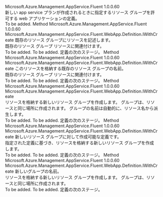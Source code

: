 <Type Name="IExistingWindowsPlanWithGroup" FullName="Microsoft.Azure.Management.AppService.Fluent.WebApp.Definition.IExistingWindowsPlanWithGroup">
  <TypeSignature Language="C#" Value="public interface IExistingWindowsPlanWithGroup" />
  <TypeSignature Language="ILAsm" Value=".class public interface auto ansi abstract IExistingWindowsPlanWithGroup" />
  <TypeSignature Language="DocId" Value="T:Microsoft.Azure.Management.AppService.Fluent.WebApp.Definition.IExistingWindowsPlanWithGroup" />
  <TypeSignature Language="VB.NET" Value="Public Interface IExistingWindowsPlanWithGroup" />
  <TypeSignature Language="F#" Value="type IExistingWindowsPlanWithGroup = interface" />
  <AssemblyInfo>
    <AssemblyName>Microsoft.Azure.Management.AppService.Fluent</AssemblyName>
    <AssemblyVersion>1.0.0.60</AssemblyVersion>
  </AssemblyInfo>
  <Interfaces />
  <Docs>
    <summary>
            新しい app service プランが作成されるときに指定するリソース グループを許可する web アプリケーションの定義。
            </summary>
    <remarks>To be added.</remarks>
  </Docs>
  <Members>
    <Member MemberName="WithExistingResourceGroup">
      <MemberSignature Language="C#" Value="public Microsoft.Azure.Management.AppService.Fluent.WebApp.Definition.IWithCreate WithExistingResourceGroup (Microsoft.Azure.Management.ResourceManager.Fluent.IResourceGroup group);" />
      <MemberSignature Language="ILAsm" Value=".method public hidebysig newslot virtual instance class Microsoft.Azure.Management.AppService.Fluent.WebApp.Definition.IWithCreate WithExistingResourceGroup(class Microsoft.Azure.Management.ResourceManager.Fluent.IResourceGroup group) cil managed" />
      <MemberSignature Language="DocId" Value="M:Microsoft.Azure.Management.AppService.Fluent.WebApp.Definition.IExistingWindowsPlanWithGroup.WithExistingResourceGroup(Microsoft.Azure.Management.ResourceManager.Fluent.IResourceGroup)" />
      <MemberSignature Language="VB.NET" Value="Public Function WithExistingResourceGroup (group As IResourceGroup) As IWithCreate" />
      <MemberSignature Language="F#" Value="abstract member WithExistingResourceGroup : Microsoft.Azure.Management.ResourceManager.Fluent.IResourceGroup -&gt; Microsoft.Azure.Management.AppService.Fluent.WebApp.Definition.IWithCreate" Usage="iExistingWindowsPlanWithGroup.WithExistingResourceGroup group" />
      <MemberType>Method</MemberType>
      <AssemblyInfo>
        <AssemblyName>Microsoft.Azure.Management.AppService.Fluent</AssemblyName>
        <AssemblyVersion>1.0.0.60</AssemblyVersion>
      </AssemblyInfo>
      <ReturnValue>
        <ReturnType>Microsoft.Azure.Management.AppService.Fluent.WebApp.Definition.IWithCreate</ReturnType>
      </ReturnValue>
      <Parameters>
        <Parameter Name="group" Type="Microsoft.Azure.Management.ResourceManager.Fluent.IResourceGroup" />
      </Parameters>
      <Docs>
        <param name="group">既存のリソース グループにリソースを記述します。</param>
        <summary>
            既存のリソース グループ リソースに関連付けます。
            </summary>
        <returns>To be added.</returns>
        <remarks>To be added.</remarks>
        <return>定義の次のステージ。</return>
      </Docs>
    </Member>
    <Member MemberName="WithExistingResourceGroup">
      <MemberSignature Language="C#" Value="public Microsoft.Azure.Management.AppService.Fluent.WebApp.Definition.IWithCreate WithExistingResourceGroup (string groupName);" />
      <MemberSignature Language="ILAsm" Value=".method public hidebysig newslot virtual instance class Microsoft.Azure.Management.AppService.Fluent.WebApp.Definition.IWithCreate WithExistingResourceGroup(string groupName) cil managed" />
      <MemberSignature Language="DocId" Value="M:Microsoft.Azure.Management.AppService.Fluent.WebApp.Definition.IExistingWindowsPlanWithGroup.WithExistingResourceGroup(System.String)" />
      <MemberSignature Language="VB.NET" Value="Public Function WithExistingResourceGroup (groupName As String) As IWithCreate" />
      <MemberSignature Language="F#" Value="abstract member WithExistingResourceGroup : string -&gt; Microsoft.Azure.Management.AppService.Fluent.WebApp.Definition.IWithCreate" Usage="iExistingWindowsPlanWithGroup.WithExistingResourceGroup groupName" />
      <MemberType>Method</MemberType>
      <AssemblyInfo>
        <AssemblyName>Microsoft.Azure.Management.AppService.Fluent</AssemblyName>
        <AssemblyVersion>1.0.0.60</AssemblyVersion>
      </AssemblyInfo>
      <ReturnValue>
        <ReturnType>Microsoft.Azure.Management.AppService.Fluent.WebApp.Definition.IWithCreate</ReturnType>
      </ReturnValue>
      <Parameters>
        <Parameter Name="groupName" Type="System.String" />
      </Parameters>
      <Docs>
        <param name="groupName">このリソースを格納する既存のリソース グループの名前。</param>
        <summary>
            既存のリソース グループ リソースに関連付けます。
            </summary>
        <returns>To be added.</returns>
        <remarks>To be added.</remarks>
        <return>定義の次のステージ。</return>
      </Docs>
    </Member>
    <Member MemberName="WithNewResourceGroup">
      <MemberSignature Language="C#" Value="public Microsoft.Azure.Management.AppService.Fluent.WebApp.Definition.IWithCreate WithNewResourceGroup ();" />
      <MemberSignature Language="ILAsm" Value=".method public hidebysig newslot virtual instance class Microsoft.Azure.Management.AppService.Fluent.WebApp.Definition.IWithCreate WithNewResourceGroup() cil managed" />
      <MemberSignature Language="DocId" Value="M:Microsoft.Azure.Management.AppService.Fluent.WebApp.Definition.IExistingWindowsPlanWithGroup.WithNewResourceGroup" />
      <MemberSignature Language="VB.NET" Value="Public Function WithNewResourceGroup () As IWithCreate" />
      <MemberSignature Language="F#" Value="abstract member WithNewResourceGroup : unit -&gt; Microsoft.Azure.Management.AppService.Fluent.WebApp.Definition.IWithCreate" Usage="iExistingWindowsPlanWithGroup.WithNewResourceGroup " />
      <MemberType>Method</MemberType>
      <AssemblyInfo>
        <AssemblyName>Microsoft.Azure.Management.AppService.Fluent</AssemblyName>
        <AssemblyVersion>1.0.0.60</AssemblyVersion>
      </AssemblyInfo>
      <ReturnValue>
        <ReturnType>Microsoft.Azure.Management.AppService.Fluent.WebApp.Definition.IWithCreate</ReturnType>
      </ReturnValue>
      <Parameters />
      <Docs>
        <summary>
            リソースを格納する新しいリソース グループを作成します。
            グループは、リソースと同じ場所に作成されます。
            グループの名前は自動的に、リソース名から派生します。
            </summary>
        <returns>To be added.</returns>
        <remarks>To be added.</remarks>
        <return>定義の次のステージ。</return>
      </Docs>
    </Member>
    <Member MemberName="WithNewResourceGroup">
      <MemberSignature Language="C#" Value="public Microsoft.Azure.Management.AppService.Fluent.WebApp.Definition.IWithCreate WithNewResourceGroup (Microsoft.Azure.Management.ResourceManager.Fluent.Core.ResourceActions.ICreatable&lt;Microsoft.Azure.Management.ResourceManager.Fluent.IResourceGroup&gt; groupDefinition);" />
      <MemberSignature Language="ILAsm" Value=".method public hidebysig newslot virtual instance class Microsoft.Azure.Management.AppService.Fluent.WebApp.Definition.IWithCreate WithNewResourceGroup(class Microsoft.Azure.Management.ResourceManager.Fluent.Core.ResourceActions.ICreatable`1&lt;class Microsoft.Azure.Management.ResourceManager.Fluent.IResourceGroup&gt; groupDefinition) cil managed" />
      <MemberSignature Language="DocId" Value="M:Microsoft.Azure.Management.AppService.Fluent.WebApp.Definition.IExistingWindowsPlanWithGroup.WithNewResourceGroup(Microsoft.Azure.Management.ResourceManager.Fluent.Core.ResourceActions.ICreatable{Microsoft.Azure.Management.ResourceManager.Fluent.IResourceGroup})" />
      <MemberSignature Language="VB.NET" Value="Public Function WithNewResourceGroup (groupDefinition As ICreatable(Of IResourceGroup)) As IWithCreate" />
      <MemberSignature Language="F#" Value="abstract member WithNewResourceGroup : Microsoft.Azure.Management.ResourceManager.Fluent.Core.ResourceActions.ICreatable&lt;Microsoft.Azure.Management.ResourceManager.Fluent.IResourceGroup&gt; -&gt; Microsoft.Azure.Management.AppService.Fluent.WebApp.Definition.IWithCreate" Usage="iExistingWindowsPlanWithGroup.WithNewResourceGroup groupDefinition" />
      <MemberType>Method</MemberType>
      <AssemblyInfo>
        <AssemblyName>Microsoft.Azure.Management.AppService.Fluent</AssemblyName>
        <AssemblyVersion>1.0.0.60</AssemblyVersion>
      </AssemblyInfo>
      <ReturnValue>
        <ReturnType>Microsoft.Azure.Management.AppService.Fluent.WebApp.Definition.IWithCreate</ReturnType>
      </ReturnValue>
      <Parameters>
        <Parameter Name="groupDefinition" Type="Microsoft.Azure.Management.ResourceManager.Fluent.Core.ResourceActions.ICreatable&lt;Microsoft.Azure.Management.ResourceManager.Fluent.IResourceGroup&gt;" />
      </Parameters>
      <Docs>
        <param name="groupDefinition">新しいリソース グループに対して作成可能な定義です。</param>
        <summary>
            指定された定義に基づき、リソースを格納する新しいリソース グループを作成します。
            </summary>
        <returns>To be added.</returns>
        <remarks>To be added.</remarks>
        <return>定義の次のステージ。</return>
      </Docs>
    </Member>
    <Member MemberName="WithNewResourceGroup">
      <MemberSignature Language="C#" Value="public Microsoft.Azure.Management.AppService.Fluent.WebApp.Definition.IWithCreate WithNewResourceGroup (string name);" />
      <MemberSignature Language="ILAsm" Value=".method public hidebysig newslot virtual instance class Microsoft.Azure.Management.AppService.Fluent.WebApp.Definition.IWithCreate WithNewResourceGroup(string name) cil managed" />
      <MemberSignature Language="DocId" Value="M:Microsoft.Azure.Management.AppService.Fluent.WebApp.Definition.IExistingWindowsPlanWithGroup.WithNewResourceGroup(System.String)" />
      <MemberSignature Language="VB.NET" Value="Public Function WithNewResourceGroup (name As String) As IWithCreate" />
      <MemberSignature Language="F#" Value="abstract member WithNewResourceGroup : string -&gt; Microsoft.Azure.Management.AppService.Fluent.WebApp.Definition.IWithCreate" Usage="iExistingWindowsPlanWithGroup.WithNewResourceGroup name" />
      <MemberType>Method</MemberType>
      <AssemblyInfo>
        <AssemblyName>Microsoft.Azure.Management.AppService.Fluent</AssemblyName>
        <AssemblyVersion>1.0.0.60</AssemblyVersion>
      </AssemblyInfo>
      <ReturnValue>
        <ReturnType>Microsoft.Azure.Management.AppService.Fluent.WebApp.Definition.IWithCreate</ReturnType>
      </ReturnValue>
      <Parameters>
        <Parameter Name="name" Type="System.String" />
      </Parameters>
      <Docs>
        <param name="name">新しいグループの名前。</param>
        <summary>
            リソースを格納する新しいリソース グループを作成します。
            グループは、リソースと同じ場所に作成されます。
            </summary>
        <returns>To be added.</returns>
        <remarks>To be added.</remarks>
        <return>定義の次のステージ。</return>
      </Docs>
    </Member>
  </Members>
</Type>